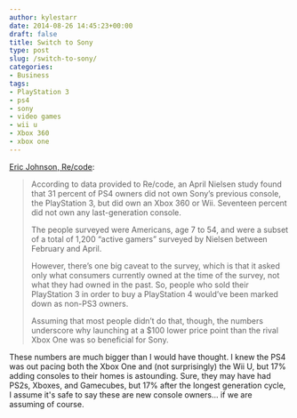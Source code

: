 ```yaml
---
author: kylestarr
date: 2014-08-26 14:45:23+00:00
draft: false
title: Switch to Sony
type: post
slug: /switch-to-sony/
categories:
- Business
tags:
- PlayStation 3
- ps4
- sony
- video games
- wii u
- Xbox 360
- xbox one
---
```


[Eric Johnson, Re/code](http://recode.net/2014/08/20/nielsen-one-third-of-playstation-4-owners-switched-from-xbox-or-wii/):

> According to data provided to Re/code, an April Nielsen study found that 31 percent of PS4 owners did not own Sony’s previous console, the PlayStation 3, but did own an Xbox 360 or Wii. Seventeen percent did not own any last-generation console.
>
> The people surveyed were Americans, age 7 to 54, and were a subset of a total of 1,200 “active gamers” surveyed by Nielsen between February and April.
>
> However, there’s one big caveat to the survey, which is that it asked only what consumers currently owned at the time of the survey, not what they had owned in the past. So, people who sold their PlayStation 3 in order to buy a PlayStation 4 would’ve been marked down as non-PS3 owners.
>
> Assuming that most people didn’t do that, though, the numbers underscore why launching at a $100 lower price point than the rival Xbox One was so beneficial for Sony.

These numbers are much bigger than I would have thought. I knew the PS4 was out pacing both the Xbox One and (not surprisingly) the Wii U, but 17% adding consoles to their homes is astounding. Sure, they may have had PS2s, Xboxes, and Gamecubes, but 17% after the longest generation cycle, I assume it's safe to say these are new console owners... if we are assuming of course.
